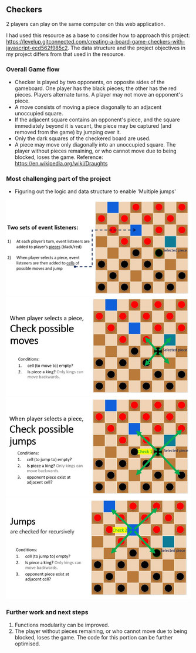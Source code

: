 ## Checkers
2 players can play on the same computer on this web application.

I had used this resource as a base to consider how to approach this project: https://levelup.gitconnected.com/creating-a-board-game-checkers-with-javascript-ecd562f985c2. The data structure and the project objectives in my project differs from that used in the resource.

### Overall Game flow
- Checker is played by two opponents, on opposite sides of the gameboard. One player has the black pieces; the other has the red pieces. Players alternate turns. A player may not move an opponent's piece. 
- A move consists of moving a piece diagonally to an adjacent unoccupied square. 
- If the adjacent square contains an opponent's piece, and the square immediately beyond it is vacant, the piece may be captured (and removed from the game) by jumping over it.
- Only the dark squares of the checkered board are used. 
- A piece may move only diagonally into an unoccupied square. The player without pieces remaining, or who cannot move due to being blocked, loses the game.
Reference: https://en.wikipedia.org/wiki/Draughts

### Most challenging part of the project
- Figuring out the logic and data structure to enable 'Multiple jumps'

![alt text](https://github.com/edangx100/Checkers/blob/main/Images/Image1.JPG?raw=true)
![alt text](https://github.com/edangx100/Checkers/blob/main/Images/Image2.JPG?raw=true)
![alt text](https://github.com/edangx100/Checkers/blob/main/Images/Image3.JPG?raw=true)
![alt text](https://github.com/edangx100/Checkers/blob/main/Images/Image4.JPG?raw=true)

### Further work and next steps
1) Functions modularity can be improved.
2) The player without pieces remaining, or who cannot move due to being blocked, loses the game. The code for this portion can be further optimised.